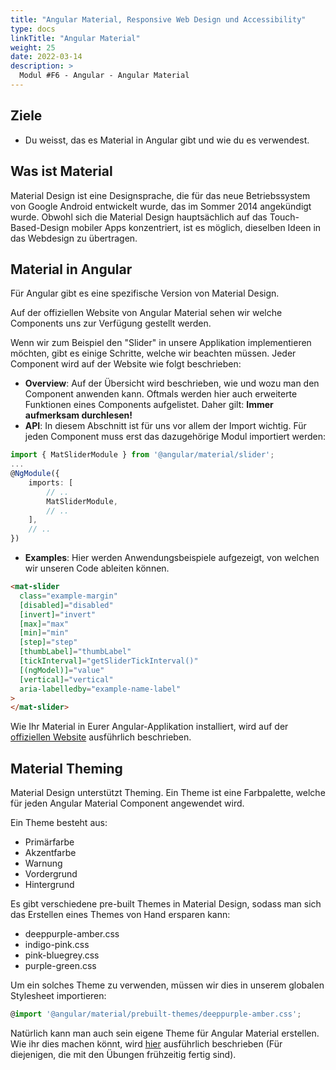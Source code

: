 ```yaml
---
title: "Angular Material, Responsive Web Design und Accessibility"
type: docs
linkTitle: "Angular Material"
weight: 25
date: 2022-03-14
description: >
  Modul #F6 - Angular - Angular Material
---
```


## Ziele

- Du weisst, das es Material in Angular gibt und wie du es verwendest.

## Was ist Material

Material Design ist eine Designsprache, die für das neue Betriebssystem von Google Android entwickelt wurde, das im Sommer 2014 angekündigt wurde.
Obwohl sich die Material Design hauptsächlich auf das Touch-Based-Design mobiler Apps konzentriert, ist es möglich, dieselben Ideen in das Webdesign zu übertragen.

## Material in Angular

Für Angular gibt es eine spezifische Version von Material Design.

Auf der offiziellen Website von Angular Material sehen wir welche Components uns zur Verfügung gestellt werden.

Wenn wir zum Beispiel den "Slider" in unsere Applikation implementieren möchten, gibt es einige Schritte, welche wir beachten müssen.
Jeder Component wird auf der Website wie folgt beschrieben:

- **Overview**: Auf der Übersicht wird beschrieben, wie und wozu man den Component anwenden kann.
  Oftmals werden hier auch erweiterte Funktionen eines Components aufgelistet. Daher gilt: **Immer aufmerksam durchlesen!**
- **API**: In diesem Abschnitt ist für uns vor allem der Import wichtig. Für jeden Component muss erst das dazugehörige Modul importiert werden:

```typescript
import { MatSliderModule } from '@angular/material/slider';
...
@NgModule({
    imports: [
        // ..
        MatSliderModule,
        // ..
    ],
    // ..
})
```

- **Examples**: Hier werden Anwendungsbeispiele aufgezeigt, von welchen wir unseren Code ableiten können.

```html
<mat-slider
  class="example-margin"
  [disabled]="disabled"
  [invert]="invert"
  [max]="max"
  [min]="min"
  [step]="step"
  [thumbLabel]="thumbLabel"
  [tickInterval]="getSliderTickInterval()"
  [(ngModel)]="value"
  [vertical]="vertical"
  aria-labelledby="example-name-label"
>
</mat-slider>
```

Wie Ihr Material in Eurer Angular-Applikation installiert, wird auf der [offiziellen Website](https://material.angular.io/guide/getting-started) ausführlich beschrieben.

## Material Theming

Material Design unterstützt Theming. Ein Theme ist eine Farbpalette, welche für jeden Angular Material Component angewendet wird.

Ein Theme besteht aus:

- Primärfarbe
- Akzentfarbe
- Warnung
- Vordergrund
- Hintergrund

Es gibt verschiedene pre-built Themes in Material Design, sodass man sich das Erstellen eines Themes von Hand ersparen kann:

- deeppurple-amber.css
- indigo-pink.css
- pink-bluegrey.css
- purple-green.css

Um ein solches Theme zu verwenden, müssen wir dies in unserem globalen Stylesheet importieren:

```typescript
@import '@angular/material/prebuilt-themes/deeppurple-amber.css';
```

Natürlich kann man auch sein eigene Theme für Angular Material erstellen.
Wie ihr dies machen könnt, wird [hier](https://material.angular.io/guide/theming#defining-a-custom-theme) ausführlich beschrieben (Für diejenigen, die mit den Übungen frühzeitig fertig sind).
